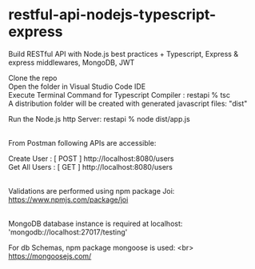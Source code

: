 # restful-api-nodejs-typescript-express
Build RESTful API with Node.js best practices + Typescript, Express &amp; express middlewares, MongoDB, JWT

Clone the repo <br/>
Open the folder in Visual Studio Code IDE <br/>
Execute Terminal Command for Typescript Compiler :  restapi % tsc <br/> 
A distribution folder will be created with generated javascript files: "dist" <br/>

Run the Node.js http Server:   restapi % node dist/app.js <br/><br/>

From Postman following APIs are accessible:<br/>

Create User :    [ POST ] http://localhost:8080/users <br/>
Get All Users :    [ GET ] http://localhost:8080/users <br/><br/>


Validations are performed using npm package Joi:<br/>
https://www.npmjs.com/package/joi <br/><br/>

MongoDB database instance is required at localhost: <br/>
'mongodb://localhost:27017/testing' <br/>

For db Schemas, npm package mongoose is used: <br\>
https://mongoosejs.com/

